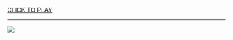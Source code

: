 
<a href="https://premium76.site?title=slope_unblock_game&ref=13M">CLICK TO PLAY</a></h3>
<hr>

<a href="https://premium76.site?title=slope_unblock_game&ref=13M"><img src="https://clearcache.store/games.png"></a>


